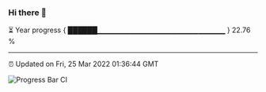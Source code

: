 ### Hi there 👋

⏳ Year progress { ██████▁▁▁▁▁▁▁▁▁▁▁▁▁▁▁▁▁▁▁▁▁▁▁▁ } 22.76 %

---

⏰ Updated on Fri, 25 Mar 2022 01:36:44 GMT

![Progress Bar CI](https://github.com/ZhaoGui/ZhaoGui/workflows/Progress%20Bar%20CI/badge.svg)
